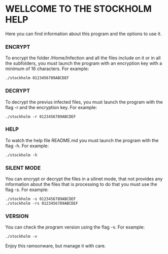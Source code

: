 # WELLCOME TO THE STOCKHOLM HELP

Here you can find information about this program and the options to use it.

### ENCRYPT

To encrypt the folder /Home/Infection and all the files include on it or in all the subfolders, you must launch the program with an encryption key with a minimum of 16 characters. For example:

	./stockholm 0123456789ABCDEF
	
### DECRYPT

To decrypt the previus infected files, you must launch the program with the flag -r and the encryption key. For example:

	./stockholm -r 0123456789ABCDEF
	
### HELP

To watch the help file README.md you must launch the program with the flag -h. For example:

	./stockholm -h
	
### SILENT MODE

You can encrypt or decrypt the files in a silinet mode, that not provides any information about the files that is processing to do that you must use the flag -s. For example:

	./stockholm -s 0123456789ABCDEF
	./stockholm -rs 0123456789ABCDEF
	
### VERSION

You can check the program version using the flag -v. For example:

	./stockholm -v
	
Enjoy this ramsonware, but manage it with care. 